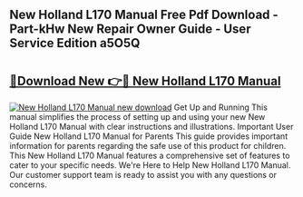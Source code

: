 ## New Holland L170 Manual Free Pdf Download - Part-kHw New Repair Owner Guide - User Service Edition a5O5Q

# <h2><a href="http://bc91090.oget.top/?id=New+Holland+L170+Manual">🔗Download New 👉🔴 New Holland L170 Manual</a></h2>

[![New Holland L170 Manual new download](https://i.imgur.com/5g1atiW.png)](http://bc91090.oget.top/?id=New+Holland+L170+Manual)
Get Up and Running This manual simplifies the process of setting up and using your new New Holland L170 Manual with clear instructions and illustrations. Important User Guide New Holland L170 Manual for Parents This guide provides important information for parents regarding the safe use of this product for children. This New Holland L170 Manual features a comprehensive set of features to cater to your specific needs. We're Here to Help New Holland L170 Manual. Our customer support team is ready to assist you with any questions or concerns.
